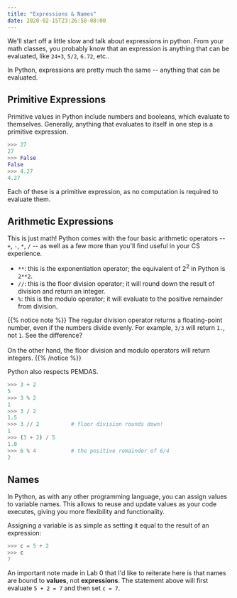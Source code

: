 ```yaml
---
title: "Expressions & Names"
date: 2020-02-15T23:26:58-08:00
---
```


We'll start off a little slow and talk about expressions in python. From your math classes, you probably know that an expression is anything that can be evaluated, like `24+3`, `5/2`, `6.72`, etc..

In Python, expressions are pretty much the same -- anything that can be evaluated.

## Primitive Expressions
Primitive values in Python include numbers and booleans, which evaluate to themselves. Generally, anything that evaluates to itself in one step is a primitive expression.

```python
>>> 27
27
>>> False
False
>>> 4.27
4.27
```

Each of these is a primitive expression, as no computation is required to evaluate them.

## Arithmetic Expressions
This is just math! Python comes with the four basic arithmetic operators -- `+`, `-`, `*`, `/` -- as well as a few more than you'll find useful in your CS experience.

- `**`: this is the exponentiation operator; the equivalent of $2^2$ in Python is `2**2`.
- `//`: this is the floor division operator; it will round down the result of division and return an integer.
- `%`: this is the modulo operator; it will evaluate to the positive remainder from division.

{{% notice note %}}
The regular division operator returns a floating-point number, even if the numbers divide evenly. For example, `3/3` will return `1.`, not `1`. See the difference?\
\
On the other hand, the floor division and modulo operators will return integers.
{{% /notice %}}

Python also respects PEMDAS.

```python
>>> 3 + 2
5
>>> 3 % 2
1
>>> 3 / 2
1.5
>>> 3 // 2          # floor division rounds down!
1
>>> (3 + 2) / 5
1.0
>>> 6 % 4           # the positive remainder of 6/4
2
```

## Names
In Python, as with any other programming language, you can assign values to variable names. This allows to reuse and update values as your code executes, giving you more flexibility and functionality.

Assigning a variable is as simple as setting it equal to the result of an expression:

```python
>>> c = 5 + 2
>>> c
7
```

An important note made in Lab 0 that I'd like to reiterate here is that names are bound to **values**, not **expressions**. The statement above will first evaluate `5 + 2 = 7` and then set `c = 7`.